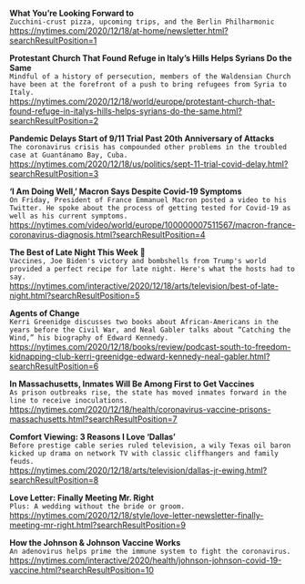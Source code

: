 **What You’re Looking Forward to**\
`Zucchini-crust pizza, upcoming trips, and the Berlin Philharmonic`\
https://nytimes.com/2020/12/18/at-home/newsletter.html?searchResultPosition=1

**Protestant Church That Found Refuge in Italy’s Hills Helps Syrians Do the Same**\
`Mindful of a history of persecution, members of the Waldensian Church have been at the forefront of a push to bring refugees from Syria to Italy.`\
https://nytimes.com/2020/12/18/world/europe/protestant-church-that-found-refuge-in-italys-hills-helps-syrians-do-the-same.html?searchResultPosition=2

**Pandemic Delays Start of 9/11 Trial Past 20th Anniversary of Attacks**\
`The coronavirus crisis has compounded other problems in the troubled case at Guantánamo Bay, Cuba.`\
https://nytimes.com/2020/12/18/us/politics/sept-11-trial-covid-delay.html?searchResultPosition=3

**‘I Am Doing Well,’ Macron Says Despite Covid-19 Symptoms**\
`On Friday, President of France Emmanuel Macron posted a video to his Twitter. He spoke about the process of getting tested for Covid-19 as well as his current symptoms.`\
https://nytimes.com/video/world/europe/100000007511567/macron-france-coronavirus-diagnosis.html?searchResultPosition=4

**The Best of Late Night This Week 🌙**\
`Vaccines, Joe Biden's victory and bombshells from Trump's world provided a perfect recipe for late night. Here's what the hosts had to say.`\
https://nytimes.com/interactive/2020/12/18/arts/television/best-of-late-night.html?searchResultPosition=5

**Agents of Change**\
`Kerri Greenidge discusses two books about African-Americans in the years before the Civil War, and Neal Gabler talks about “Catching the Wind,” his biography of Edward Kennedy.`\
https://nytimes.com/2020/12/18/books/review/podcast-south-to-freedom-kidnapping-club-kerri-greenidge-edward-kennedy-neal-gabler.html?searchResultPosition=6

**In Massachusetts, Inmates Will Be Among First to Get Vaccines**\
`As prison outbreaks rise, the state has moved inmates forward in the line to receive inoculations.`\
https://nytimes.com/2020/12/18/health/coronavirus-vaccine-prisons-massachusetts.html?searchResultPosition=7

**Comfort Viewing: 3 Reasons I Love ‘Dallas’**\
`Before prestige cable series ruled television, a wily Texas oil baron kicked up drama on network TV with classic cliffhangers and family feuds.`\
https://nytimes.com/2020/12/18/arts/television/dallas-jr-ewing.html?searchResultPosition=8

**Love Letter: Finally Meeting Mr. Right**\
`Plus: A wedding without the bride or groom.`\
https://nytimes.com/2020/12/18/style/love-letter-newsletter-finally-meeting-mr-right.html?searchResultPosition=9

**How the Johnson & Johnson Vaccine Works**\
`An adenovirus helps prime the immune system to fight the coronavirus.`\
https://nytimes.com/interactive/2020/health/johnson-johnson-covid-19-vaccine.html?searchResultPosition=10

